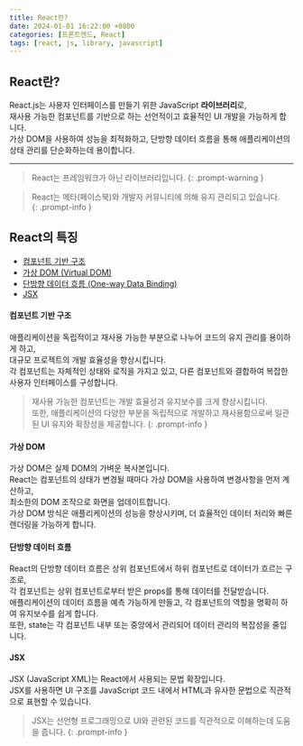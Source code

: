 ```yaml
---
title: React란?
date: 2024-01-01 16:22:00 +0800
categories: [프론트엔드, React]
tags: [react, js, library, javascript]
---
```


## **React란?**


React.js는 사용자 인터페이스를 만들기 위한 JavaScript **라이브러리**로,  
재사용 가능한 컴포넌트를 기반으로 하는 선언적이고 효율적인 UI 개발을 가능하게 합니다.  
가상 DOM을 사용하여 성능을 최적화하고, 단방향 데이터 흐름을 통해 애플리케이션의 상태 관리를 단순화하는데 용이합니다.

 

---
> React는 프레임워크가 아닌 라이브러리입니다.
{: .prompt-warning }

> React는 메타(페이스북)와 개발자 커뮤니티에 의해 유지 관리되고 있습니다.  
{: .prompt-info }


## **React의 특징**

- [컴포넌트 기반 구조](#컴포넌트-기반-구조)
- [가상 DOM (Virtual DOM)](#가상-dom)
- [단방향 데이터 흐름 (One-way Data Binding)](#단방향-데이터-흐름)
- [JSX](#jsx)


#### **컴포넌트 기반 구조**

애플리케이션을 독립적이고 재사용 가능한 부분으로 나누어 코드의 유지 관리를 용이하게 하고,  
대규모 프로젝트의 개발 효율성을 향상시킵니다.  
각 컴포넌트는 자체적인 상태와 로직을 가지고 있고, 다른 컴포넌트와 결합하여 복잡한 사용자 인터페이스를 구성합니다.

> 재사용 가능한 컴포넌트는 개발 효율성과 유지보수를 크게 향상시킵니다.  
> 또한, 애플리케이션의 다양한 부분을 독립적으로 개발하고 재사용함으로써 일관된 UI 유지와 확장성을 제공합니다.
{: .prompt-info }

#### **가상 DOM**

가상 DOM은 실제 DOM의 가벼운 복사본입니다.  
React는 컴포넌트의 상태가 변경될 때마다 가상 DOM을 사용하여 변경사항을 먼저 계산하고,  
최소한의 DOM 조작으로 화면을 업데이트합니다.  
가상 DOM 방식은 애플리케이션의 성능을 향상시키며, 더 효율적인 데이터 처리와 빠른 렌더링을 가능하게 합니다.  



#### **단방향 데이터 흐름**

React의 단방향 데이터 흐름은 상위 컴포넌트에서 하위 컴포넌트로 데이터가 흐르는 구조로,  
각 컴포넌트는 상위 컴포넌트로부터 받은 props를 통해 데이터를 전달받습니다.  
애플리케이션의 데이터 흐름을 예측 가능하게 만들고, 각 컴포넌트의 역할을 명확히 하여 유지보수를 쉽게 합니다.  
또한, state는 각 컴포넌트 내부 또는 중앙에서 관리되어 데이터 관리의 복잡성을 줄입니다.

#### **JSX**
JSX (JavaScript XML)는 React에서 사용되는 문법 확장입니다.  
JSX를 사용하면 UI 구조를 JavaScript 코드 내에서 HTML과 유사한 문법으로 직관적으로 표현할 수 있습니다.  

> JSX는 선언형 프로그래밍으로 UI와 관련된 코드를 직관적으로 이해하는데 도움을 줍니다.
{: .prompt-info }


<!-- ## **React의 장점** -->



<!-- ## **React의 단점** -->


